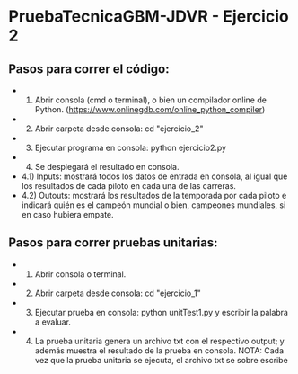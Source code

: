 # PruebaTecnicaGBM-JDVR - Ejercicio 2
## Pasos para correr el código:
- 1) Abrir consola (cmd o terminal), o bien un compilador online de Python. (https://www.onlinegdb.com/online_python_compiler)
- 2) Abrir carpeta desde consola: cd "ejercicio_2"
- 3) Ejecutar programa en consola: python ejercicio2.py
- 4) Se desplegará el resultado en consola.
- 4.1) Inputs: mostrará todos los datos de entrada en consola, al igual que los resultados de cada piloto en cada una de las carreras.
- 4.2) Outouts: mostrará los resultados de la temporada por cada piloto e indicará quién es el campeón mundial o bien, campeones mundiales, si en caso hubiera empate.

## Pasos para correr pruebas unitarias:
- 1) Abrir consola o terminal.
- 2) Abrir carpeta desde consola: cd "ejercicio_1"
- 3) Ejecutar prueba en consola: python unitTest1.py y escribir la palabra a evaluar.
- 4) La prueba unitaria genera un archivo txt con el respectivo output; y además muestra el resultado de la prueba en consola. 
NOTA: Cada vez que la prueba unitaria se ejecuta, el archivo txt se sobre escribe
